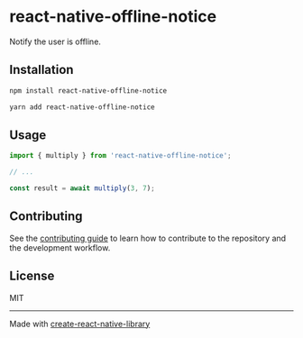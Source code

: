 # react-native-offline-notice

Notify the user is offline.

## Installation

```sh
npm install react-native-offline-notice
```

```sh
yarn add react-native-offline-notice
```

## Usage


```js
import { multiply } from 'react-native-offline-notice';

// ...

const result = await multiply(3, 7);
```


## Contributing

See the [contributing guide](CONTRIBUTING.md) to learn how to contribute to the repository and the development workflow.

## License

MIT

---

Made with [create-react-native-library](https://github.com/callstack/react-native-builder-bob)
